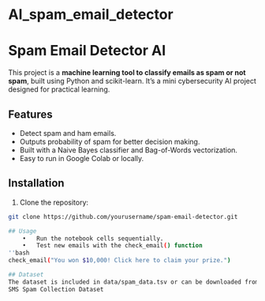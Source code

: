 # Al_spam_email_detector
# Spam Email Detector AI

This project is a **machine learning tool to classify emails as spam or not spam**, built using Python and scikit-learn. It’s a mini cybersecurity AI project designed for practical learning.

## Features
- Detect spam and ham emails.
- Outputs probability of spam for better decision making.
- Built with a Naive Bayes classifier and Bag-of-Words vectorization.
- Easy to run in Google Colab or locally.

## Installation
1. Clone the repository:
```bash
git clone https://github.com/yourusername/spam-email-detector.git

## Usage
	•	Run the notebook cells sequentially.
	•	Test new emails with the check_email() function
''bash
check_email("You won $10,000! Click here to claim your prize.")

## Dataset
The dataset is included in data/spam_data.tsv or can be downloaded from:
SMS Spam Collection Dataset
